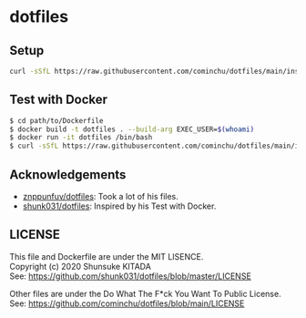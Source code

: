 # dotfiles

## Setup

```sh
curl -sSfL https://raw.githubusercontent.com/cominchu/dotfiles/main/install.sh | sh
```

## Test with Docker

```sh
$ cd path/to/Dockerfile
$ docker build -t dotfiles . --build-arg EXEC_USER=$(whoami)
$ docker run -it dotfiles /bin/bash
$ curl -sSfL https://raw.githubusercontent.com/cominchu/dotfiles/main/install.sh | sh
```

## Acknowledgements

- [znppunfuv/dotfiles](https://github.com/znppunfuv/dotfiles): Took a lot of his files.
- [shunk031/dotfiles](https://github.com/shunk031/dotfiles): Inspired by his Test with Docker.

## LICENSE

This file and Dockerfile are under the MIT LISENCE.  
Copyright (c) 2020 Shunsuke KITADA  
See: https://github.com/shunk031/dotfiles/blob/master/LICENSE

Other files are under the Do What The F*ck You Want To Public License.  
See: https://github.com/cominchu/dotfiles/blob/main/LICENSE
